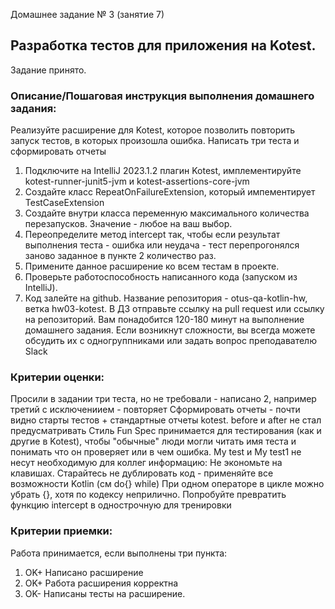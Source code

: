 Домашнее задание № 3 (занятие 7) 
## Разработка тестов для приложения на Kotest. 
Задание принято.
### Описание/Пошаговая инструкция выполнения домашнего задания:
Реализуйте расширение для Kotest, которое позволить повторить запуск тестов, в которых произошла ошибка.
Написать три теста и сформировать отчеты

1. Подключите на IntelliJ 2023.1.2 плагин Kotest, имплементируйте  kotest-runner-junit5-jvm и kotest-assertions-core-jvm
2. Создайте класс RepeatOnFailureExtension, который импементирует TestCaseExtension
3. Создайте внутри класса переменную максимального количества перезапусков. Значение - любое на ваш выбор.
4. Переопределите метод intercept так, чтобы если результат выполнения теста - ошибка или неудача - тест перепрогонялся заново заданное в пункте 2 количество раз.
5. Примените данное расширение ко всем тестам в проекте.
6. Проверьте работоспособность написанного кода (запуском из IntelliJ).
7. Код залейте на github. Название репозитория - otus-qa-kotlin-hw, ветка hw03-kotest.
   В ДЗ отправьте ссылку на pull request или ссылку на репозиторий.
   Вам понадобится 120-180 минут на выполнение домашнего задания.
   Если возникнут сложности, вы всегда можете обсудить их с одногруппниками или задать вопрос преподавателю Slack

### Критерии оценки:
Просили в задании три теста, но не требовали - написано 2, например третий с исключениием - повторяет
Сформировать отчеты -  почти видно старты тестов + стандартные отчеты kotest.
before и after не стал предусматривать 
Стиль Fun Spec принимается для тестирования (как и другие в Kotest),
чтобы "обычные" люди могли читать имя теста и понимать что он проверяет или в чем ошибка.
My test и My test1 не несут необходимую для коллег информацию: Не экономьте на клавишах.
Старайтесь не дублировать код - применяйте все возможности Kotlin (см do{} while)
При одном операторе в цикле можно убрать {}, хотя по кодексу неприлично.
Попробуйте превратить функцию intercept в однострочную для тренировки

### Критерии приемки:
Работа принимается, если выполнены три пункта:

1. OK+ Написано расширение
2. OK+ Работа расширения корректна
3. OK- Написаны тесты на расширение.

